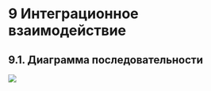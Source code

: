 # 9	Интеграционное взаимодействие

## 9.1.	Диаграмма последовательности

![](/yuvup.github.io/SA_Final_Work/docs/diagrams/sequence_diagram.jpg)
